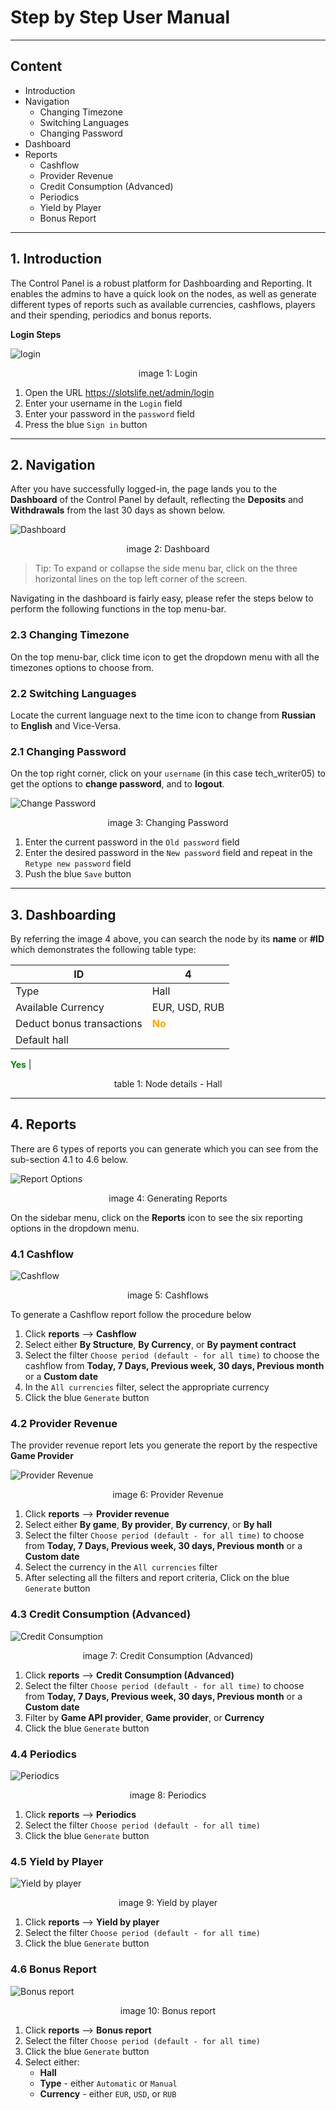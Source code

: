 # Step by Step User Manual

---

## Content
- Introduction
- Navigation
    - Changing Timezone
    - Switching Languages
    - Changing Password
- Dashboard
- Reports
    - Cashflow
    - Provider Revenue
    - Credit Consumption (Advanced)
    - Periodics
    - Yield by Player
    - Bonus Report

---

## 1. Introduction
The Control Panel is a robust platform for Dashboarding and Reporting. It enables the admins to have a quick look on the nodes, as well as generate different types of reports such as available currencies, cashflows, players and their spending, periodics and bonus reports.

**Login Steps**

![login](https://raw.githubusercontent.com/Olena1925/SlotsLife/master/login.gif)
<p align="center">image 1: Login</p>

1. Open the URL https://slotslife.net/admin/login
2. Enter your username in the `Login` field
3. Enter your password in the `password` field
4. Press the blue `Sign in` button

---

## 2. Navigation

After you have successfully logged-in, the page lands you to the **Dashboard** of the Control Panel by default, reflecting the **Deposits** and **Withdrawals** from the last 30 days as shown below.

![Dashboard](https://raw.githubusercontent.com/Olena1925/SlotsLife/master/dashboard.gif)

<p align="center">image 2: Dashboard</p>

>Tip: To expand or collapse the side menu bar, click on the three horizontal lines on the top left corner of the screen.

Navigating in the dashboard is fairly easy, please refer the steps below to perform the following functions in the top menu-bar.

### 2.3 Changing Timezone
On the top menu-bar, click time icon to get the dropdown menu with all the timezones options to choose from.

### 2.2 Switching Languages
Locate the current language next to the time icon to change from **Russian** to **English** and Vice-Versa.

### 2.1 Changing Password
On the top right corner, click on your `username` (in this case tech_writer05) to get the options to **change password**, and to **logout**.

![Change Password](https://raw.githubusercontent.com/Olena1925/SlotsLife/master/password.png)

<p align="center">image 3: Changing Password</p>

1. Enter the current password in the `Old password` field
2. Enter the desired password in the `New password` field and repeat in the `Retype new password` field
3. Push the blue `Save` button

---

## 3. Dashboarding
By referring the image 4 above, you can search the node by its **name** or **#ID** which demonstrates the following table type:

| ID        | 4           |
| ------------- |-------------|
|Type  |Hall |
|Available Currency  |EUR, USD, RUB|
|Deduct bonus transactions  |<span style="color: Orange;">**No**</span>  |
| Default hall |

<span style="color: Green;">**Yes**</span> |

<p align="center">table 1: Node details - Hall</p>

---

## 4. Reports
There are 6 types of reports you can generate which you can see from the sub-section 4.1 to 4.6 below.

![Report Options](https://raw.githubusercontent.com/Olena1925/SlotsLife/master/reports.gif)

<p align="center">image 4: Generating Reports</p>

On the sidebar menu, click on the **Reports** icon to see the six reporting options in the dropdown menu.

### 4.1 Cashflow

![Cashflow](https://raw.githubusercontent.com/Olena1925/SlotsLife/master/cashflow.gif)

<p align="center">image 5: Cashflows</p>

To generate a Cashflow report follow the procedure below
1. Click **reports** --> **Cashflow**
2. Select either **By Structure**, **By Currency**, or **By payment contract**
3. Select the filter `Choose period (default - for all time)` to choose the cashflow from **Today, 7 Days, Previous week, 30 days, Previous month** or a **Custom date**
4. In the `All currencies` filter, select the appropriate currency
5. Click the blue `Generate` button

### 4.2 Provider Revenue
The provider revenue report lets you generate the report by the respective **Game Provider**

![Provider Revenue](https://raw.githubusercontent.com/Olena1925/SlotsLife/master/providers.gif)

<p align="center">image 6: Provider Revenue</p>

1. Click **reports** --> **Provider revenue**
2. Select either **By game**, **By provider**, **By currency**, or **By hall**
3. Select the filter `Choose period (default - for all time)` to choose from **Today, 7 Days, Previous week, 30 days, Previous month** or a **Custom date**
4. Select the currency in the `All currencies` filter
5. After selecting all the filters and report criteria, Click on the blue `Generate` button

### 4.3 Credit Consumption (Advanced)

![Credit Consumption](https://raw.githubusercontent.com/Olena1925/SlotsLife/master/cc_advanced.gif)

<p align="center">image 7: Credit Consumption (Advanced)</p>

1. Click **reports** --> **Credit Consumption (Advanced)**
2. Select the filter `Choose period (default - for all time)` to choose from **Today, 7 Days, Previous week, 30 days, Previous month** or a **Custom date**
3. Filter by **Game API provider**, **Game provider**, or **Currency**
4. Click the blue `Generate` button

### 4.4 Periodics

![Periodics](https://raw.githubusercontent.com/Olena1925/SlotsLife/master/periodics.gif)

<p align="center">image 8: Periodics</p>

1. Click **reports** --> **Periodics**
2. Select the filter `Choose period (default - for all time)`
3. Click the blue `Generate` button

### 4.5 Yield by Player

![Yield by player](https://raw.githubusercontent.com/Olena1925/SlotsLife/master/player.gif)

<p align="center">image 9: Yield by player</p>

1. Click **reports** --> **Yield by player**
2. Select the filter `Choose period (default - for all time)`
3. Click the blue `Generate` button

### 4.6 Bonus Report

![Bonus report](https://raw.githubusercontent.com/Olena1925/SlotsLife/master/bonus.gif)

<p align="center">image 10: Bonus report</p>

1. Click **reports** --> **Bonus report**
2. Select the filter `Choose period (default - for all time)`
3. Click the blue `Generate` button
4. Select either:
    - **Hall**
    - **Type** - either `Automatic` or `Manual`
    - **Currency** - either `EUR`, `USD`, or `RUB`
